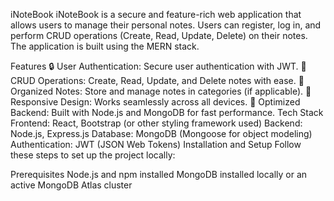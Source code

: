 iNoteBook
iNoteBook is a secure and feature-rich web application that allows users to manage their personal notes. Users can register, log in, and perform CRUD operations (Create, Read, Update, Delete) on their notes. The application is built using the MERN stack.

Features
🔒 User Authentication: Secure user authentication with JWT.
📝 CRUD Operations: Create, Read, Update, and Delete notes with ease.
📂 Organized Notes: Store and manage notes in categories (if applicable).
🌟 Responsive Design: Works seamlessly across all devices.
🚀 Optimized Backend: Built with Node.js and MongoDB for fast performance.
Tech Stack
Frontend: React, Bootstrap (or other styling framework used)
Backend: Node.js, Express.js
Database: MongoDB (Mongoose for object modeling)
Authentication: JWT (JSON Web Tokens)
Installation and Setup
Follow these steps to set up the project locally:

Prerequisites
Node.js and npm installed
MongoDB installed locally or an active MongoDB Atlas cluster
